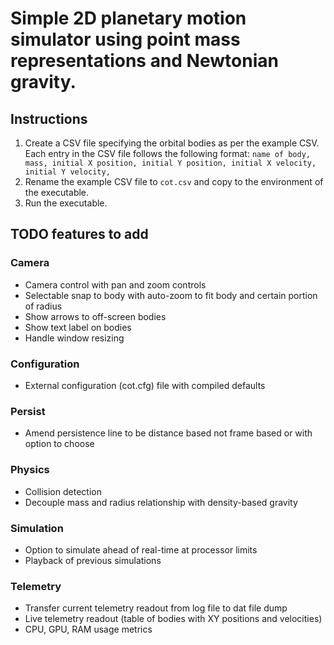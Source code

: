 # Simple 2D planetary motion simulator using point mass representations and Newtonian gravity. 

## Instructions

1. Create a CSV file specifying the orbital bodies as per the example CSV. Each entry in the CSV file follows the following format:
`name of body, mass, initial X position, initial Y position, initial X velocity, initial Y velocity,`
2. Rename the example CSV file to `cot.csv` and copy to the environment of the executable.
3. Run the executable. 

## TODO features to add

### Camera
- Camera control with pan and zoom controls
- Selectable snap to body with auto-zoom to fit body and certain portion of radius
- Show arrows to off-screen bodies
- Show text label on bodies
- Handle window resizing

### Configuration
- External configuration (cot.cfg) file with compiled defaults

### Persist
- Amend persistence line to be distance based not frame based or with option to choose

### Physics
- Collision detection
- Decouple mass and radius relationship with density-based gravity

### Simulation
- Option to simulate ahead of real-time at processor limits
- Playback of previous simulations

### Telemetry
- Transfer current telemetry readout from log file to dat file dump
- Live telemetry readout (table of bodies with XY positions and velocities)
- CPU, GPU, RAM usage metrics


